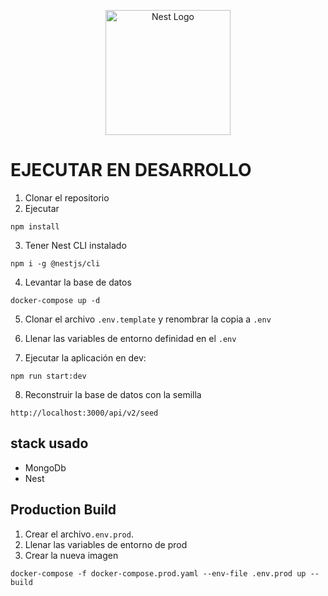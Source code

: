 <p align="center">
  <a href="http://nestjs.com/" target="blank"><img src="https://nestjs.com/img/logo-small.svg" width="200" alt="Nest Logo" /></a>
</p>

# EJECUTAR EN DESARROLLO

1. Clonar el repositorio
2. Ejecutar
````
npm install
````
3. Tener Nest CLI instalado 
````
npm i -g @nestjs/cli
````
4. Levantar la base de datos
````
docker-compose up -d
````
5. Clonar el archivo ```.env.template``` y renombrar la copia a ```.env```

6. Llenar las variables de entorno definidad en el ```.env```

7. Ejecutar la aplicación en dev:
````
npm run start:dev
````
8. Reconstruir la base de datos con la semilla
````
http://localhost:3000/api/v2/seed
````

## stack usado
* MongoDb
* Nest

## Production Build

1. Crear el archivo```.env.prod```.
2. Llenar las variables de entorno de prod
3. Crear la nueva imagen
````
docker-compose -f docker-compose.prod.yaml --env-file .env.prod up --build
````